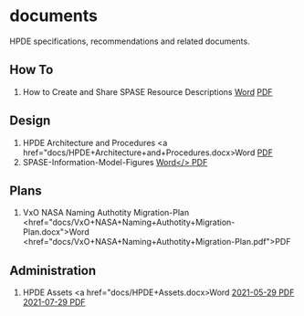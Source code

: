 # documents
HPDE specifications, recommendations and related documents.

## How To
1. How to Create and Share SPASE Resource Descriptions <a href="docs/How+to+Create+and+Share+SPASE+Resource+Descriptions.docx">Word</a> <a href="docs/How+to+Create+and+Share+SPASE+Resource+Descriptions.pdf">PDF</a>

## Design
1. HPDE Architecture and Procedures <a href="docs/HPDE+Architecture+and+Procedures.docx>Word</a> <a href="docs/HPDE+Architecture+and+Procedures.pdf">PDF</a>
2. SPASE-Information-Model-Figures <a href="docs/SPASE-Information-Model-Figures.docx">Word</> <a href="docs/SPASE-Information-Model-Figures.pdf">PDF</a>

## Plans
1. VxO NASA Naming Authotity Migration-Plan <href="docs/VxO+NASA+Naming+Authotity+Migration-Plan.docx">Word</a> <href="docs/VxO+NASA+Naming+Authotity+Migration-Plan.pdf">PDF</a>

## Administration
1. HPDE Assets <a href="docs/HPDE+Assets.docx>Word</a> <a href="docs/HPDE+Assets-2021-05-29">2021-05-29 PDF</a> <a href="docs/HPDE+Assets-2021-07-29">2021-07-29 PDF</a>
 

